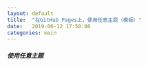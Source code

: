 ```yaml
---
layout: default
title:  "在GitHub Pages上，使用任意主题（模板）"
date:   2019-06-12 17:50:00
categories: main
---
```

##### 使用任意主题

